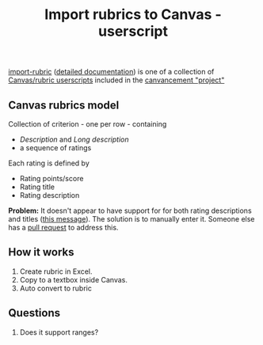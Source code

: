 ﻿---
backlinks:
- title: Canvas work arounds
  url: /memex/sense/Design/canvas/canvas-workarounds.html
title: Import rubrics to Canvas - userscript
---
[import-rubric](https://github.com/jamesjonesmath/canvancement/tree/master/rubrics/import-rubric) ([detailed documentation](https://community.canvaslms.com/t5/Canvas-Instructional-Designer/Importing-Rubrics-from-a-Spreadsheet/ba-p/264527)) is one of a collection of [Canvas/rubric userscripts](https://github.com/jamesjonesmath/canvancement/tree/master/rubrics) included in the [canvancement "project"](https://github.com/jamesjonesmath/canvancement/)

## Canvas rubrics model

Collection of criterion - one per row - containing

- _Description_ and _Long description_
- a sequence of ratings

Each rating is defined by

- Rating points/score 
- Rating title 
- Rating description

**Problem:** It doesn't appear to have support for for both rating descriptions and titles ([this message](https://community.canvaslms.com/t5/Canvas-Instructional-Designer/Importing-Rubrics-from-a-Spreadsheet/bc-p/264577/highlight/true#M921)). The solution is to manually enter it. Someone else has a [pull request](https://github.com/espertus/canvancement) to address this.




## How it works

1. Create rubric in Excel.
2. Copy to a textbox inside Canvas.
3. Auto convert to rubric


## Questions

1. Does it support ranges?